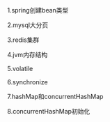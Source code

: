1.spring创建bean类型

2.mysql大分页

3.redis集群

4.jvm内存结构

5.volatile

6.synchronize

7.hashMap和concurrentHashMap

8.concurrentHashMap初始化